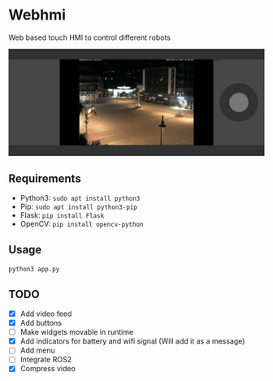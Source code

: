 # Webhmi

Web based touch HMI to control different robots

![HMI](static/images/TouchHmi.png)

## Requirements
- Python3: `sudo apt install python3`
- Pip: `sudo apt install python3-pip`
- Flask: `pip install Flask `
- OpenCV: `pip install opencv-python`

## Usage
    python3 app.py

## TODO
- [x] Add video feed
- [x] Add buttons
- [ ] Make widgets movable in runtime
- [x] Add indicators for battery and wifi signal (Will add it as a message)
- [ ] Add menu
- [ ] Integrate ROS2
- [x] Compress video
